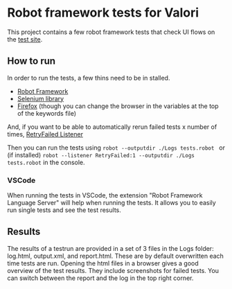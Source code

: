 # Robot framework tests for Valori
This project contains a few robot framework tests that check UI flows on the [test site](https://practicesoftwaretesting.com/).

## How to run
In order to run the tests, a few thins need to be in stalled.

- [Robot Framework](https://robotframework.org/robotframework/latest/RobotFrameworkUserGuide.html#toc-entry-227)
- [Selenium library](https://github.com/robotframework/SeleniumLibrary)
- [Firefox](https://www.mozilla.org/nl/firefox/new/) (though you can change the browser in the variables at the top of the keywords file)

And, if you want to be able to automatically rerun failed tests x number of times, 
[RetryFailed Listener](https://docs.robotframework.org/docs/flaky_tests#retryfailed-listener)

Then you can run the tests using `robot --outputdir ./Logs tests.robot ` or (if installed) `robot --listener RetryFailed:1 --outputdir ./Logs tests.robot` in the console.

### VSCode

When running the tests in VSCode, the extension "Robot Framework Language Server" will help when running the tests.
It allows you to easily run single tests and see the test results.

## Results

The results of a testrun are provided in a set of 3 files in the Logs folder: log.html, output.xml, and report.html. These are by default overwritten each time tests are run.
Opening the html files in a browser gives a good overview of the test results. They include screenshots for failed tests. You can switch between the report and the log in the top right corner.
